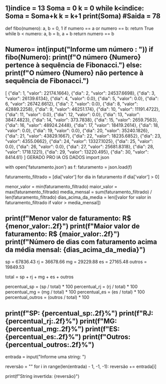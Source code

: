 1)indice = 13
Soma = 0
k = 0
while k<indice:
  Soma = Soma+k
  k = k+1
print(Soma)
#Saida = 78
----------------------------------------
def fibo(numero):
    a, b = 0, 1
    if numero == a or numero == b:
        return True
    while b < numero:
        a, b = b, a + b
    return numero == b

Numero= int(input("Informe um número : "))
if fibo(Numero):
    print(f"O número {Numero} pertence à sequência de Fibonacci.")
else:
    print(f"O número {Numero} não pertence à sequência de Fibonacci.")
-------------------------------------------
[
    {"dia": 1, "valor": 22174.1664},
    {"dia": 2, "valor": 24537.6698},
    {"dia": 3, "valor": 26139.6134},
    {"dia": 4, "valor": 0.0},
    {"dia": 5, "valor": 0.0},
    {"dia": 6, "valor": 26742.6612},
    {"dia": 7, "valor": 0.0},
    {"dia": 8, "valor": 42889.2258},
    {"dia": 9, "valor": 46251.174},
    {"dia": 10, "valor": 11191.4722},
    {"dia": 11, "valor": 0.0},
    {"dia": 12, "valor": 0.0},
    {"dia": 13, "valor": 3847.4823},
    {"dia": 14, "valor": 373.7838},
    {"dia": 15, "valor": 2659.7563},
    {"dia": 16, "valor": 48924.2448},
    {"dia": 17, "valor": 18419.2614},
    {"dia": 18, "valor": 0.0},
    {"dia": 19, "valor": 0.0},
    {"dia": 20, "valor": 35240.1826},
    {"dia": 21, "valor": 43829.1667},
    {"dia": 22, "valor": 18235.6852},
    {"dia": 23, "valor": 4355.0662},
    {"dia": 24, "valor": 13327.1025},
    {"dia": 25, "valor": 0.0},
    {"dia": 26, "valor": 0.0},
    {"dia": 27, "valor": 25681.8318},
    {"dia": 28, "valor": 1718.1221},
    {"dia": 29, "valor": 13220.495},
    {"dia": 30, "valor": 8414.61}
]
GERADO PRO IA OS DADOS
import json

with open('faturamento.json') as f:
    faturamento = json.load(f)

faturamento_filtrado = [dia['valor'] for dia in faturamento if dia['valor'] > 0]

menor_valor = min(faturamento_filtrado)
maior_valor = max(faturamento_filtrado)
media_mensal = sum(faturamento_filtrado) / len(faturamento_filtrado)
dias_acima_da_media = len([valor for valor in faturamento_filtrado if valor > media_mensal])

print(f"Menor valor de faturamento: R$ {menor_valor:.2f}")
print(f"Maior valor de faturamento: R$ {maior_valor:.2f}")
print(f"Número de dias com faturamento acima da média mensal: {dias_acima_da_media}")
-----------------------------------------------------------------------------------------
sp = 67836.43
rj = 36678.66
mg = 29229.88
es = 27165.48
outros = 19849.53

total = sp + rj + mg + es + outros

percentual_sp = (sp / total) * 100
percentual_rj = (rj / total) * 100
percentual_mg = (mg / total) * 100
percentual_es = (es / total) * 100
percentual_outros = (outros / total) * 100

print(f"SP: {percentual_sp:.2f}%")
print(f"RJ: {percentual_rj:.2f}%")
print(f"MG: {percentual_mg:.2f}%")
print(f"ES: {percentual_es:.2f}%")
print(f"Outros: {percentual_outros:.2f}%")
-----------------------------------------------------------------------------------------
entrada = input("Informe uma string: ")

reversão = ""
for i in range(len(entrada) - 1, -1, -1):
    reversão += entrada[i]

print(f"String invertida: {reversão}")

